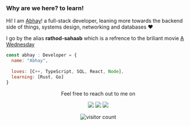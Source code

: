 ### Why are we here? to learn!

Hi! I am <a href="https://rathod-sahaab.github.io/portfolio/">Abhay</a>!</h1> a full-stack developer, leaning more towards the backend side of things, systems design, networking and databases ♥️

I go by the alias **rathod-sahaab** which is a refrence to the briliant movie [A Wednesday](https://www.imdb.com/title/tt1280558/)


```js
const abhay : Developer = {
  name: "Abhay",
  
  loves: [C++, TypeScript, SQL, React, Node],
  learning: [Rust, Go]
}
```

<p align="center">
  Feel free to reach out to me on
</p>
<p align="center">
  <a href="https://www.linkedin.com/in/rathod-sahaab/"><img src="https://img.shields.io/badge/LinkedIn-0077B5?style=for-the-badge&logo=linkedin&logoColor=white"></a> 
  <a href="https://dev.to/rathod_sahaab"><img src="https://img.shields.io/badge/dev.to-0A0A0A?style=for-the-badge&logo=dev.to&logoColor=white"></a> 
  <a href="https://twitter.com/swayambhu_dev"><img src="https://img.shields.io/badge/Twitter-1DA1F2?style=for-the-badge&logo=twitter&logoColor=white"></a>
</p>

<p align="center">
  <img src="https://profile-counter.glitch.me/rathod-sahaab/count.svg" alt="visitor count"/>
</p>
